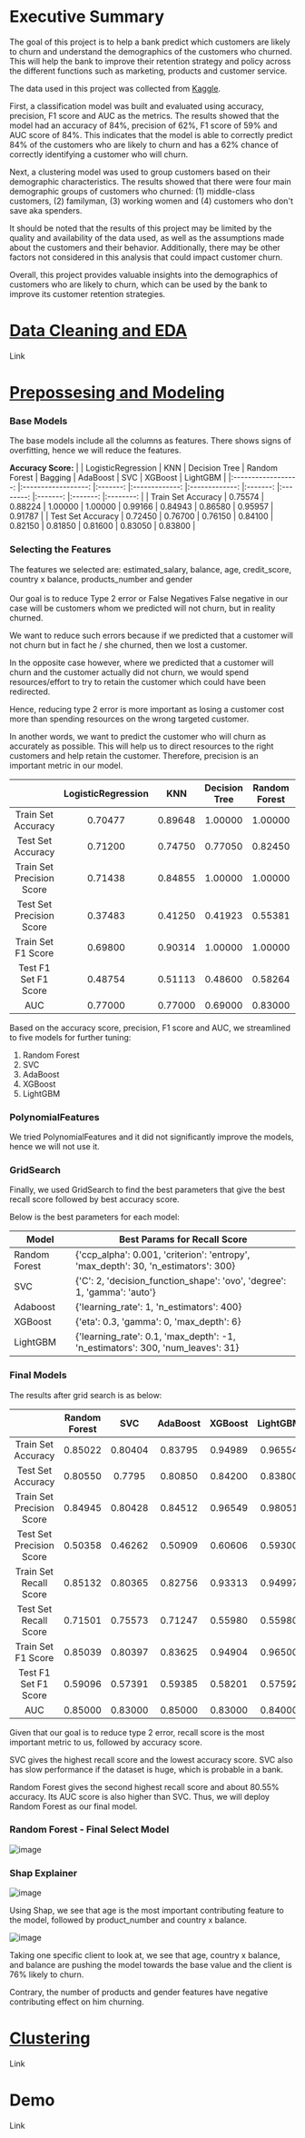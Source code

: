 # Executive Summary

The goal of this project is to help a bank predict which customers are likely to churn and understand the demographics of the customers who churned.
This will help the bank to improve their retention strategy and policy across the different functions such as marketing, products and customer service.

The data used in this project was collected from [Kaggle](https://www.kaggle.com/datasets/gauravtopre/bank-customer-churn-dataset).

First, a classification model was built and evaluated using accuracy, precision, F1 score and AUC as the metrics. The results showed that the model had an accuracy of 84%, precision of 62%, F1 score of 59% and AUC score of 84%. This indicates that the model is able to correctly predict 84% of the customers who are likely to churn and has a 62% chance of correctly identifying a customer who will churn.

Next, a clustering model was used to group customers based on their demographic characteristics. The results showed that there were four main demographic groups of customers who churned: (1) middle-class customers, (2) familyman, (3) working women and (4) customers who don't save aka spenders.

It should be noted that the results of this project may be limited by the quality and availability of the data used, as well as the assumptions made about the customers and their behavior. Additionally, there may be other factors not considered in this analysis that could impact customer churn.

Overall, this project provides valuable insights into the demographics of customers who are likely to churn, which can be used by the bank to improve its customer retention strategies.


# [Data Cleaning and EDA](https://github.com/ngjance/bank_churn/blob/main/Codes/Bank%20Customer%20Churn%20Prediction%20-%201_Data_Cleaning_and_EDA.ipynb)
Link

# [Prepossesing and Modeling](https://github.com/ngjance/bank_churn/blob/main/Codes/Bank%20Customer%20Churn%20Prediction%20-%202_Preprocessing_and_Modeling.ipynb)

### Base Models
The base models include all the columns as features.
There shows signs of overfitting, hence we will reduce the features.

**Accuracy Score:**
|                    	| LogisticRegression 	|   KNN   	| Decision Tree 	| Random Forest 	| Bagging 	| AdaBoost 	|   SVC   	| XGBoost 	| LightGBM 	|
|:------------------:	|:------------------:	|:-------:	|:-------------:	|:-------------:	|:-------:	|:--------:	|:-------:	|:-------:	|:--------:	|
| Train Set Accuracy 	|            0.75574 	| 0.88224 	|       1.00000 	|       1.00000 	| 0.99166 	|  0.84943 	| 0.86580 	| 0.95957 	|  0.91787 	|
| Test Set Accuracy  	|            0.72450 	| 0.76700 	|       0.76150 	|       0.84100 	| 0.82150 	|  0.81850 	| 0.81600 	| 0.83050 	|  0.83800 	|


### Selecting the Features
The features we selected are:
estimated_salary, balance, age, credit_score, country x balance, products_number and gender
<br><br>
Our goal is to reduce Type 2 error or False Negatives False negative in our case will be customers whom we predicted will not churn, but in reality churned.

We want to reduce such errors because if we predicted that a customer will not churn but in fact he / she churned, then we lost a customer.

In the opposite case however, where we predicted that a customer will churn and the customer actually did not churn, we would spend resources/effort to try to retain the customer which could have been redirected.

Hence, reducing type 2 error is more important as losing a customer cost more than spending resources on the wrong targeted customer.

In another words, we want to predict the customer who will churn as accurately as possible. This will help us to direct resources to the right customers and help retain the customer. Therefore, precision is an important metric in our model.
<br>

|                               	|     LogisticRegression 	|       KNN   	|     Decision Tree 	|     Random Forest 	|     Bagging 	|     AdaBoost 	|       SVC   	|     XGBoost 	|     LightGBM    	|
|:-----------------------------:	|:----------------------:	|:-----------:	|:-----------------:	|:-----------------:	|:-----------:	|:------------:	|:-----------:	|:-----------:	|:---------------:	|
|     Train Set Accuracy        	|                0.70477 	|     0.89648 	|           1.00000 	|           1.00000 	|     0.99245 	|      0.79452 	|     0.79610 	|     0.94989 	|      0.91284    	|
|     Test Set Accuracy         	|                0.71200 	|     0.74750 	|           0.77050 	|           0.82450 	|     0.82500 	|      0.78650 	|     0.78050 	|     0.84200 	|      0.84200    	|
|     Train Set Precision Score 	|                0.71438 	|     0.84855 	|           1.00000 	|           1.00000 	|     0.99667 	|      0.80528 	|     0.79826 	|     0.96549 	|         0.93073 	|
|     Test Set Precision Score  	|                0.37483 	|     0.41250 	|           0.41923 	|           0.55381 	|     0.51961 	|      0.47249 	|     0.46451 	|     0.60606 	|         0.59747 	|
|     Train Set F1 Score        	|                0.69800 	|     0.90314 	|           1.00000 	|           1.00000 	|     0.99242 	|      0.79084 	|     0.79536 	|     0.94904 	|      0.91099    	|
|     Test F1 Set F1 Score      	|                0.48754 	|     0.51113 	|           0.48600 	|           0.58264 	|     0.55357 	|      0.57765 	|     0.57829 	|     0.58201 	|      0.59898    	|
|     AUC                       	|                0.77000 	|     0.77000 	|           0.69000 	|           0.83000 	|     0.80000 	|      0.85000 	|     0.84000 	|     0.83000 	|      0.85000    	|

Based on the accuracy score, precision, F1 score and AUC, we streamlined to five models for further tuning:

1) Random Forest
2) SVC
3) AdaBoost
4) XGBoost
5) LightGBM



### PolynomialFeatures
We tried PolynomialFeatures and it did not significantly improve the models, hence we will not use it.



### GridSearch
Finally, we used GridSearch to find the best parameters that give the best recall score followed by best accuracy score.

Below is the best parameters for each model:

| Model         	| Best Params for Recall Score                                                   	|
|---------------	|--------------------------------------------------------------------------------	|
| Random Forest 	| {'ccp_alpha': 0.001, 'criterion': 'entropy', 'max_depth': 30, 'n_estimators': 300}   	|
| SVC           	| {'C': 2, 'decision_function_shape': 'ovo', 'degree': 1, 'gamma': 'auto'}       	|
| Adaboost      	| {'learning_rate': 1, 'n_estimators': 400}                                      	|
| XGBoost       	| {'eta': 0.3, 'gamma': 0, 'max_depth': 6}                                     	|
| LightGBM      	| {'learning_rate': 0.1, 'max_depth': -1, 'n_estimators': 300, 'num_leaves': 31} 	|


### Final Models
The results after grid search is as below:

|                             	| Random Forest 	|   SVC   	| AdaBoost 	| XGBoost 	| LightGBM    	|
|:---------------------------:	|:-------------:	|:-------:	|:--------:	|:-------:	|:-----------:	|
| Train Set   Accuracy        	|    0.85022    	| 0.80404 	|  0.83795 	| 0.94989 	|   0.96554   	|
| Test Set   Accuracy         	|    0.80550    	|  0.7795 	|  0.80850 	| 0.84200 	|   0.83800   	|
| Train Set   Precision Score 	|    0.84945    	| 0.80428 	|  0.84512 	| 0.96549 	|   0.98051   	|
| Test Set   Precision Score  	|    0.50358    	| 0.46262 	|  0.50909 	| 0.60606 	|   0.59300   	|
| Train Set Recall Score      	|    0.85132    	| 0.80365 	|  0.82756 	| 0.93313 	|   0.94997   	|
| Test Set Recall Score       	|    0.71501    	| 0.75573 	|  0.71247 	| 0.55980 	|   0.55980   	|
| Train Set   F1 Score        	|    0.85039    	| 0.80397 	|  0.83625 	| 0.94904 	|   0.96500   	|
| Test F1   Set F1 Score      	|    0.59096    	| 0.57391 	|  0.59385 	| 0.58201 	|   0.57592   	|
| AUC                         	|    0.85000    	| 0.83000 	|  0.85000 	| 0.83000 	|  0.84000    	|

Given that our goal is to reduce type 2 error, recall score is the most important metric to us, followed by accuracy score.

SVC gives the highest recall score and the lowest accuracy score. SVC also has slow performance if the dataset is huge, which is probable in a bank.

Random Forest gives the second highest recall score and about 80.55% accuracy. Its AUC score is also higher than SVC. Thus, we will deploy Random Forest as our final model.

### Random Forest - Final Select Model
![image](https://user-images.githubusercontent.com/63915619/221340645-4aa06273-455b-4d25-8709-a377ad48ca4a.png)



### Shap Explainer
![image](https://user-images.githubusercontent.com/63915619/221340266-b2d9d8aa-30ba-478e-b6f8-ec40d32894e0.png)

Using Shap, we see that age is the most important contributing feature to the model, followed by product_number and country x balance.


![image](https://user-images.githubusercontent.com/63915619/221340307-81924c80-5daa-4a5b-a64d-beb49e9c29c3.png)

Taking one specific client to look at, we see that age, country x balance, and balance are pushing the model towards the base value and the client is 76% likely to churn.

Contrary, the number of products and gender features have negative contributing effect on him churning.


# [Clustering](https://github.com/ngjance/bank_churn/blob/main/Codes/Bank%20Customer%20Churn%20Prediction%20-%203_Clustering.ipynb)
Link


# Demo
Link



